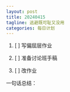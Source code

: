 ```yaml
---
layout: post
title: 20240415
tagline: 逃避既可耻又没用
categories: 每日计划
---
```




1. [ ] 写偏屈层作业

2. [ ] 准备讨论班手稿

3. [ ] 改作业

一句话总结：